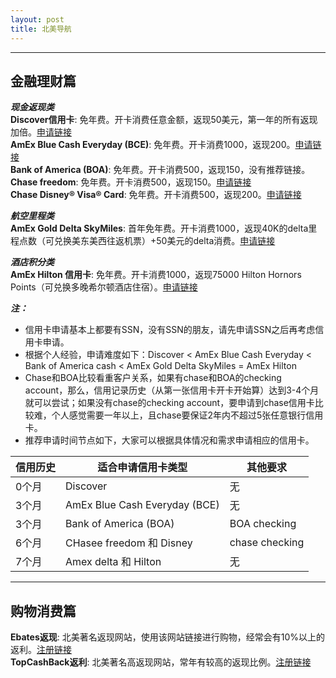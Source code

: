 ```yaml
---
layout: post
title: 北美导航
---
```


---

金融理财篇
-----

***现金返现类***  
**Discover信用卡**: 免年费。开卡消费任意金额，返现50美元，第一年的所有返现加倍。[申请链接][1]  
**AmEx Blue Cash Everyday (BCE)**: 免年费。开卡消费1000，返现200。[申请链接][2]   
**Bank of America (BOA)**: 免年费。开卡消费500，返现150，没有推荐链接。   
**Chase freedom**: 免年费。开卡消费500，返现150。[申请链接][3]   
**Chase Disney® Visa® Card**: 免年费。开卡消费500，返现200。[申请链接][4]   
  
***航空里程类***  
**AmEx Gold Delta SkyMiles**: 首年免年费。开卡消费1000，返现40K的delta里程点数（可兑换美东美西往返机票）+50美元的delta消费。[申请链接][5]   
  
***酒店积分类***  
**AmEx Hilton 信用卡**: 免年费。开卡消费1000，返现75000 Hilton Hornors Points（可兑换多晚希尔顿酒店住宿）。[申请链接][6]  

***注：***
* 信用卡申请基本上都要有SSN，没有SSN的朋友，请先申请SSN之后再考虑信用卡申请。  
* 根据个人经验，申请难度如下：Discover < AmEx Blue Cash Everyday < Bank of America cash < AmEx Gold Delta SkyMiles = AmEx Hilton  
* Chase和BOA比较看重客户关系，如果有chase和BOA的checking account，那么，信用记录历史（从第一张信用卡开卡开始算）达到3-4个月就可以尝试；如果没有chase的checking account，要申请到chase信用卡比较难，个人感觉需要一年以上，且chase要保证2年内不超过5张任意银行信用卡。  
* 推荐申请时间节点如下，大家可以根据具体情况和需求申请相应的信用卡。  

信用历史|适合申请信用卡类型|其他要求  
-|-|-
0个月|Discover|无  
3个月|AmEx Blue Cash Everyday (BCE)|无  
3个月|Bank of America (BOA)|BOA checking  
6个月|CHasee freedom 和 Disney|chase checking  
7个月|Amex delta 和 Hilton|无  


---

购物消费篇
-----
**Ebates返现**: 北美著名返现网站，使用该网站链接进行购物，经常会有10%以上的返利。[注册链接][7]  
**TopCashBack返利**: 北美著名高返现网站，常年有较高的返现比例。[注册链接][8]





  [1]: https://refer.discover.com/s/32o7u
  [2]: http://refer.amex.us/MENGHLOXux?XLINK=MYCP
  [3]: https://www.referyourchasecard.com/2/UDUG3W8CER
  [4]: https://www.referyourchasecard.com/200/Y4KESEE38Z
  [5]: http://refer.amex.us/MENGHLcPyY?XLINK=MYCP
  [6]: http://refer.amex.us/MENGHL1arr?XLINK=MYCP
  [7]: https://www.ebates.com/r/LIUMEN56?eeid=28187
  [8]: https://www.topcashback.com/ref/member1111691236436

